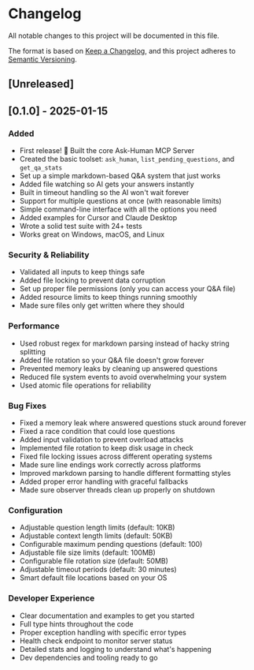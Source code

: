 # Changelog

All notable changes to this project will be documented in this file.

The format is based on [Keep a Changelog](https://keepachangelog.com/en/1.0.0/),
and this project adheres to [Semantic Versioning](https://semver.org/spec/v2.0.0.html).

## [Unreleased]

## [0.1.0] - 2025-01-15

### Added
- First release! 🎉 Built the core Ask-Human MCP Server
- Created the basic toolset: `ask_human`, `list_pending_questions`, and `get_qa_stats`
- Set up a simple markdown-based Q&A system that just works
- Added file watching so AI gets your answers instantly
- Built in timeout handling so the AI won't wait forever
- Support for multiple questions at once (with reasonable limits)
- Simple command-line interface with all the options you need
- Added examples for Cursor and Claude Desktop
- Wrote a solid test suite with 24+ tests
- Works great on Windows, macOS, and Linux

### Security & Reliability
- Validated all inputs to keep things safe
- Added file locking to prevent data corruption
- Set up proper file permissions (only you can access your Q&A file)
- Added resource limits to keep things running smoothly
- Made sure files only get written where they should

### Performance
- Used robust regex for markdown parsing instead of hacky string splitting
- Added file rotation so your Q&A file doesn't grow forever
- Prevented memory leaks by cleaning up answered questions
- Reduced file system events to avoid overwhelming your system
- Used atomic file operations for reliability

### Bug Fixes
- Fixed a memory leak where answered questions stuck around forever
- Fixed a race condition that could lose questions
- Added input validation to prevent overload attacks
- Implemented file rotation to keep disk usage in check
- Fixed file locking issues across different operating systems
- Made sure line endings work correctly across platforms
- Improved markdown parsing to handle different formatting styles
- Added proper error handling with graceful fallbacks
- Made sure observer threads clean up properly on shutdown

### Configuration
- Adjustable question length limits (default: 10KB)
- Adjustable context length limits (default: 50KB)
- Configurable maximum pending questions (default: 100)
- Adjustable file size limits (default: 100MB)
- Configurable file rotation size (default: 50MB)
- Adjustable timeout periods (default: 30 minutes)
- Smart default file locations based on your OS

### Developer Experience
- Clear documentation and examples to get you started
- Full type hints throughout the code
- Proper exception handling with specific error types
- Health check endpoint to monitor server status
- Detailed stats and logging to understand what's happening
- Dev dependencies and tooling ready to go